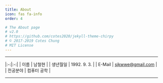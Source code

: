 ```yaml
---
title: About
icon: fas fa-info
order: 4

# The About page
# v2.0
# https://github.com/cotes2020/jekyll-theme-chirpy
# © 2017-2019 Cotes Chung
# MIT License
---
```



 ***
 |:-:|:-:|
 | 이름  | 남철현 |
 | 생년월일 | 1992. 9. 3. |
 | E-Mail | sjkwwe@gmail.com |
 | 전공분야 | 컴퓨터 공학 |
 ***